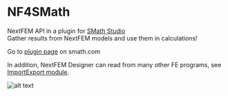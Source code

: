 # NF4SMath
NextFEM API in a plugin for  <a href="https://en.smath.com">SMath Studio</a> <br/>
Gather results from NextFEM models and use them in calculations! <br/>

Go to <a href="https://en.smath.com/view/NF4SMath/summary">plugin page</a> on smath.com

In addition, NextFEM Designer can read from many other FE programs, see <a href="https://www.nextfem.it/it/modules-2/#importexport">ImportExport module</a>.

![alt text](https://www.nextfem.it/api/NFapiUsageGuide.png)

